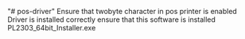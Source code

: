 "# pos-driver" 
Ensure that twobyte character in pos printer is enabled
Driver is installed correctly
ensure that this software is installed PL2303_64bit_Installer.exe